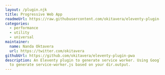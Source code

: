 ```yaml
---
layout: /plugin.njk
title: Progressive Web App
readmeUrl: https://raw.githubusercontent.com/okitavera/eleventy-plugin-pwa/master/README.md
categories:
  - performance
  - utility
  - universal
maintainer:
  name: Nanda Oktavera
  url: https://twitter.com/okitavera
githubUrl: https://github.com/okitavera/eleventy-plugin-pwa
description: An Eleventy plugin to generate service worker. Using Google Workbox
  to generate service-worker.js based on your dir.output.
---
```

